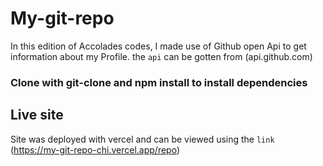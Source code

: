 ﻿# My-git-repo
In this edition of Accolades codes, I made use of Github open Api to get information about my Profile.
the `api` can be gotten from (api.github.com)

### Clone with git-clone and npm install to install dependencies

## Live site
Site was deployed with vercel and can be viewed using the `link` (https://my-git-repo-chi.vercel.app/repo) 
